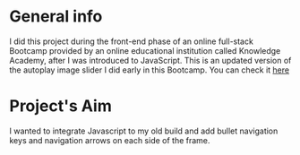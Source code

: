 # General info
I did this project during the front-end phase of an online full-stack Bootcamp provided by an online educational institution called Knowledge Academy, after I was introduced to JavaScript. 
This is an updated version of the autoplay image slider I did early in this Bootcamp. You can check it [here](https://github.com/AymanQ-A-Maani/autoplay-image-slider)
# Project's Aim
I wanted to integrate Javascript to my old build and add bullet navigation keys and navigation arrows on each side of the frame. 

